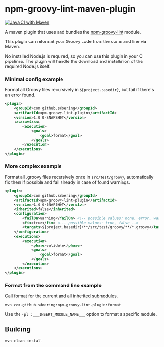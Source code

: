# npm-groovy-lint-maven-plugin

[![Java CI with Maven](https://github.com/sdoeringNew/npm-groovy-lint-maven-plugin/actions/workflows/maven.yml/badge.svg?branch=main)](https://github.com/sdoeringNew/npm-groovy-lint-maven-plugin/actions/workflows/maven.yml)

A maven plugin that uses and bundles the [npm-groovy-lint](https://github.com/nvuillam/npm-groovy-lint) module.

This plugin can reformat your Groovy code from the command line via Maven.

No installed Node.js is required, so you can use this plugin in your CI pipelines.
The plugin will handle the download and installation of the required Node.js itself.

### Minimal config example

Format all Groovy files recursively in ``${project.basedir}``, but fail if there's an error found.

```xml
<plugin>
    <groupId>com.github.sdoering</groupId>
    <artifactId>npm-groovy-lint-plugin</artifactId>
    <version>1.0.0-SNAPSHOT</version>
    <executions>
        <execution>
            <goals>
                <goal>format</goal>
            </goals>
        </execution>
    </executions>
</plugin>
```

### More complex example

Format all .groovy files recursively once in ``src/test/groovy``, automatically fix them if possible and fail already in case of found warnings.

```xml
<plugin>
    <groupId>com.github.sdoering</groupId>
    <artifactId>npm-groovy-lint-plugin</artifactId>
    <version>1.0.0-SNAPSHOT</version>
    <inherited>false</inherited>
    <configuration>
        <failOn>warning</failOn> <!-- possible values: none, error, warning, info -->
        <fix>true</fix> <!-- possible values: true, false -->
        <targets>${project.basedir}/**/src/test/groovy/**/*.groovy</targets> <!-- space separated list of files or directories -->
    </configuration>
    <executions>
        <execution>
            <phase>validate</phase>
            <goals>
                <goal>format</goal>
            </goals>
        </execution>
    </executions>
</plugin>
```

### Format from the command line example

Call format for the current and all inherited submodules.

```bash
mvn com.github.sdoering:npm-groovy-lint-plugin:format
```

Use the ``-pl :___INSERT_MODULE_NAME___`` option to format a specific module.

## Building

```bash
mvn clean install
```